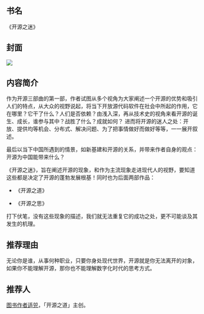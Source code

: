 ##  书名

《开源之迷》

## 封面

![](https://www.opensourceway.community/images/the-fascinating-os-face.jpeg)

## 内容简介

作为开源三部曲的第一部，作者试图从多个视角为大家阐述一个开源的优势和吸引人们的特点，从大众的视野说起，将当下开放源代码软件在社会中所起的作用，它在哪里？它干了什么？人们是否依赖？由浅入深，再从技术史的视角来看开源的诞生、成长，谁参与其中？战胜了什么？成就如何？ 进而将开源的迷人之处：开放、提供均等机会、分布式、解决问题、为了把事情做好而做好等等，一一展开叙述。

最后以当下中国所遇到的情景，如新基建和开源的关系，并带来作者自身的观点：开源为中国能带来什么？

《开源之迷》，旨在阐述开源的现象，和作为主流现象走进现代人的视野，要知道这些都是决定了开源的蓬勃发展根基！同时也为后面两部作品：

* 《开源之道》

* 《开源之思》

打下伏笔，没有这些现象的描述，我们就无法重复它的成功之处，更不可能谈及其发生的机理。

## 推荐理由

无论你是谁，从事何种职业，只要你身处现代世界，开源就是你无法离开的对象，如果你不能理解开源，那你也不能理解数字化时代的思考方式。


## 推荐人

[图书作者适兕](https://opensourceway.community/all_about_kuosi)，「开源之道」主创。